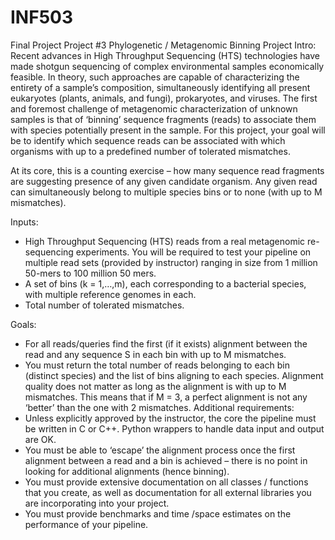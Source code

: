 # INF503
Final Project
 Project #3
Phylogenetic / Metagenomic Binning
Project Intro:
Recent advances in High Throughput Sequencing (HTS) technologies have made shotgun
sequencing of complex environmental samples economically feasible. In theory, such approaches are
capable of characterizing the entirety of a sample’s composition, simultaneously identifying all present
eukaryotes (plants, animals, and fungi), prokaryotes, and viruses. The first and foremost challenge of
metagenomic characterization of unknown samples is that of ‘binning’ sequence fragments (reads) to
associate them with species potentially present in the sample. For this project, your goal will be to identify
which sequence reads can be associated with which organisms with up to a predefined number of
tolerated mismatches.

At its core, this is a counting exercise – how many sequence read fragments are suggesting
presence of any given candidate organism. Any given read can simultaneously belong to multiple species
bins or to none (with up to M mismatches).

Inputs:
- High Throughput Sequencing (HTS) reads from a real metagenomic re-sequencing experiments.
You will be required to test your pipeline on multiple read sets (provided by instructor) ranging in
size from 1 million 50-mers to 100 million 50 mers.
- A set of bins (k = 1,…,m), each corresponding to a bacterial species, with multiple reference
genomes in each.
- Total number of tolerated mismatches.

Goals:
- For all reads/queries find the first (if it exists) alignment between the read and any sequence S in
each bin with up to M mismatches.
- You must return the total number of reads belonging to each bin (distinct species) and the list of
bins aligning to each species. Alignment quality does not matter as long as the alignment is with
up to M mismatches. This means that if M = 3, a perfect alignment is not any ‘better’ than the
one with 2 mismatches.
Additional requirements:
- Unless explicitly approved by the instructor, the core the pipeline must be written in C or C++.
Python wrappers to handle data input and output are OK.
- You must be able to ‘escape’ the alignment process once the first alignment between a read and
a bin is achieved – there is no point in looking for additional alignments (hence binning).
- You must provide extensive documentation on all classes / functions that you create, as well as
documentation for all external libraries you are incorporating into your project.
- You must provide benchmarks and time /space estimates on the performance of your pipeline.
